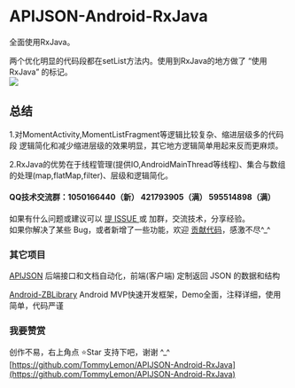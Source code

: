 # APIJSON-Android-RxJava

全面使用RxJava。<br />

两个优化明显的代码段都在setList方法内。使用到RxJava的地方做了 “使用RxJava” 的标记。<br />
![](http://images.cnblogs.com/cnblogs_com/tommylemon/992090/o_APIJSON4RxJava.jpg) 

##  总结
1.对MomentActivity,MomentListFragment等逻辑比较复杂、缩进层级多的代码段 逻辑简化和减少缩进层级的效果明显，其它地方逻辑简单用起来反而更麻烦。<br />

2.RxJava的优势在于线程管理(提供IO,AndroidMainThread等线程)、集合与数组的处理(map,flatMap,filter)、层级和逻辑简化。


#### QQ技术交流群：1050166440（新） 421793905（满） 595514898（满）

如果有什么问题或建议可以 [提 ISSUE ](https://github.com/TommyLemon/APIJSON-Android-RxJava/issues) 或 加群，交流技术，分享经验。<br >
如果你解决了某些 Bug，或者新增了一些功能，欢迎 [贡献代码](https://github.com/TommyLemon/APIJSON-Android-RxJava/pulls)，感激不尽^_^


### 其它项目
[APIJSON](https://github.com/TommyLemon/APIJSON) 后端接口和文档自动化，前端(客户端) 定制返回 JSON 的数据和结构

[Android-ZBLibrary](https://github.com/TommyLemon/Android-ZBLibrary) Android MVP快速开发框架，Demo全面，注释详细，使用简单，代码严谨


### 我要赞赏
创作不易，右上角点 ⭐Star 支持下吧，谢谢 ^_^ <br />
[https://github.com/TommyLemon/APIJSON-Android-RxJava](https://github.com/TommyLemon/APIJSON-Android-RxJava)
